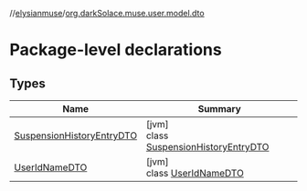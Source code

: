 //[elysianmuse](../../index.md)/[org.darkSolace.muse.user.model.dto](index.md)

# Package-level declarations

## Types

| Name                                                                  | Summary                                                                              |
|-----------------------------------------------------------------------|--------------------------------------------------------------------------------------|
| [SuspensionHistoryEntryDTO](-suspension-history-entry-d-t-o/index.md) | [jvm]<br>class [SuspensionHistoryEntryDTO](-suspension-history-entry-d-t-o/index.md) |
| [UserIdNameDTO](-user-id-name-d-t-o/index.md)                         | [jvm]<br>class [UserIdNameDTO](-user-id-name-d-t-o/index.md)                         |
